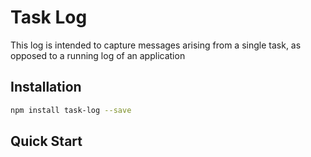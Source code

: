 # Task Log

This log is intended to capture messages arising from a single task, as
opposed to a running log of an application

## Installation

```sh
npm install task-log --save
```

## Quick Start


